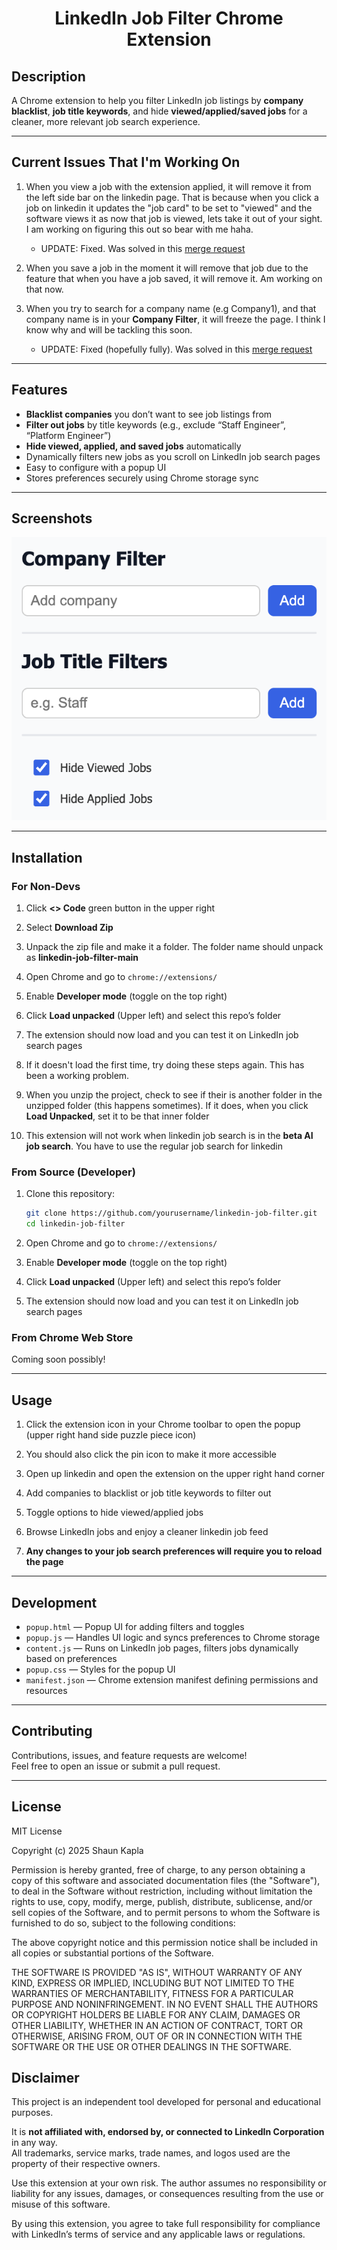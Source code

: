 <h1 align="center">LinkedIn Job Filter Chrome Extension</h1>

## Description

A Chrome extension to help you filter LinkedIn job listings by **company blacklist**, **job title keywords**, and hide **viewed/applied/saved jobs** for a cleaner, more relevant job search experience.

---

## Current Issues That I'm Working On

1. When you view a job with the extension applied, it will remove it from the left side bar on the linkedin page. That is because when you click a job on linkedin it updates the "job card" to be set to "viewed" and the software views it as now that job is viewed, lets take it out of your sight. I am working on figuring this out so bear with me haha.
   -   UPDATE: Fixed. Was solved in this [merge request](https://github.com/shaunkapla/linkedin-job-filter/pull/1)
  
2. When you save a job in the moment it will remove that job due to the feature that when you have a job saved, it will remove it. Am working on that now.

3. When you try to search for a company name (e.g Company1), and that company name is in your **Company Filter**, it will freeze the page. I think I know why and will be tackling this soon.
   -   UPDATE: Fixed (hopefully fully). Was solved in this [merge request](https://github.com/shaunkapla/linkedin-job-filter/pull/2)
---

## Features

- **Blacklist companies** you don’t want to see job listings from
- **Filter out jobs** by title keywords (e.g., exclude “Staff Engineer”, “Platform Engineer”)
- **Hide viewed, applied, and saved jobs** automatically
- Dynamically filters new jobs as you scroll on LinkedIn job search pages
- Easy to configure with a popup UI
- Stores preferences securely using Chrome storage sync

---

## Screenshots

![What it looks like](Job-Filter-README-Image.png)

---

## Installation

### For Non-Devs

1. Click **<> Code** green button in the upper right

2. Select **Download Zip**

3. Unpack the zip file and make it a folder. The folder name should unpack as **linkedin-job-filter-main**

4. Open Chrome and go to `chrome://extensions/`

5. Enable **Developer mode** (toggle on the top right)

6. Click **Load unpacked** (Upper left) and select this repo’s folder

7. The extension should now load and you can test it on LinkedIn job search pages

8. If it doesn't load the first time, try doing these steps again. This has been a working problem.

9. When you unzip the project, check to see if their is another folder in the unzipped folder (this happens sometimes). If it does, when you click **Load Unpacked**, set it to be that inner folder

10. This extension will not work when linkedin job search is in the **beta AI job search**. You have to use the regular job search for linkedin

### From Source (Developer)

1. Clone this repository:

   ```bash
   git clone https://github.com/yourusername/linkedin-job-filter.git
   cd linkedin-job-filter
   ```

2. Open Chrome and go to `chrome://extensions/`

3. Enable **Developer mode** (toggle on the top right)

4. Click **Load unpacked** (Upper left) and select this repo’s folder

5. The extension should now load and you can test it on LinkedIn job search pages

### From Chrome Web Store

Coming soon possibly!

---

## Usage

1. Click the extension icon in your Chrome toolbar to open the popup (upper right hand side puzzle piece icon)

2. You should also click the pin icon to make it more accessible

3. Open up linkedin and open the extension on the upper right hand corner

4. Add companies to blacklist or job title keywords to filter out

5. Toggle options to hide viewed/applied jobs

6. Browse LinkedIn jobs and enjoy a cleaner linkedin job feed

7. **Any changes to your job search preferences will require you to reload the page**

---

## Development

- `popup.html` — Popup UI for adding filters and toggles
- `popup.js` — Handles UI logic and syncs preferences to Chrome storage
- `content.js` — Runs on LinkedIn job pages, filters jobs dynamically based on preferences
- `popup.css` — Styles for the popup UI
- `manifest.json` — Chrome extension manifest defining permissions and resources

---

## Contributing

Contributions, issues, and feature requests are welcome!  
Feel free to open an issue or submit a pull request.

---

## License

MIT License

Copyright (c) 2025 Shaun Kapla

Permission is hereby granted, free of charge, to any person obtaining a copy
of this software and associated documentation files (the "Software"), to deal
in the Software without restriction, including without limitation the rights
to use, copy, modify, merge, publish, distribute, sublicense, and/or sell
copies of the Software, and to permit persons to whom the Software is
furnished to do so, subject to the following conditions:

The above copyright notice and this permission notice shall be included in all
copies or substantial portions of the Software.

THE SOFTWARE IS PROVIDED "AS IS", WITHOUT WARRANTY OF ANY KIND, EXPRESS OR
IMPLIED, INCLUDING BUT NOT LIMITED TO THE WARRANTIES OF MERCHANTABILITY,
FITNESS FOR A PARTICULAR PURPOSE AND NONINFRINGEMENT. IN NO EVENT SHALL THE
AUTHORS OR COPYRIGHT HOLDERS BE LIABLE FOR ANY CLAIM, DAMAGES OR OTHER
LIABILITY, WHETHER IN AN ACTION OF CONTRACT, TORT OR OTHERWISE, ARISING FROM,
OUT OF OR IN CONNECTION WITH THE SOFTWARE OR THE USE OR OTHER DEALINGS IN THE
SOFTWARE.

## Disclaimer

This project is an independent tool developed for personal and educational purposes.

It is **not affiliated with, endorsed by, or connected to LinkedIn Corporation** in any way.  
All trademarks, service marks, trade names, and logos used are the property of their respective owners.

Use this extension at your own risk. The author assumes no responsibility or liability for any issues, damages, or consequences resulting from the use or misuse of this software.

By using this extension, you agree to take full responsibility for compliance with LinkedIn’s terms of service and any applicable laws or regulations.

